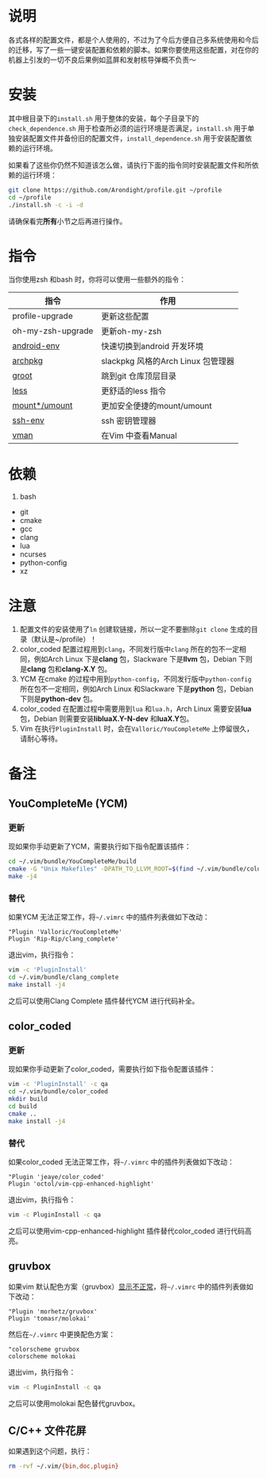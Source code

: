 # 说明

各式各样的配置文件，都是个人使用的，不过为了今后方便自己多系统使用和今后的迁移，写了一些一键安装配置和依赖的脚本。如果你要使用这些配置，对在你的机器上引发的一切不良后果例如蓝屏和发射核导弹概不负责～

# 安装

其中根目录下的`install.sh` 用于整体的安装，每个子目录下的`check_dependence.sh` 用于检查所必须的运行环境是否满足，`install.sh` 用于单独安装配置文件并备份旧的配置文件，`install_dependence.sh` 用于安装配置依赖的运行环境。

如果看了这些你仍然不知道该怎么做，请执行下面的指令同时安装配置文件和所依赖的运行环境：

```bash
git clone https://github.com/Arondight/profile.git ~/profile
cd ~/profile
./install.sh -c -i -d
```

请确保看完**所有**小节之后再进行操作。

# 指令

当你使用zsh 和bash 时，你将可以使用一些额外的指令：

| 指令 | 作用 |
| --- | --- |
| profile-upgrade | 更新这些配置 |
| oh-my-zsh-upgrade | 更新oh-my-zsh |
| [android-env][ID_ANDROID_ENV] | 快速切换到android 开发环境 |
| [archpkg][ID_ARCHPKG] | slackpkg 风格的Arch Linux 包管理器 |
| [groot][ID_GROOT] | 跳到git 仓库顶层目录 |
| [less][ID_LESS] | 更舒适的less 指令 |
| [mount\*/umount][ID_MOUNT_FUNCTION] | 更加安全便捷的mount/umount |
| [ssh-env][ID_SSH_ENV] | ssh 密钥管理器 |
| [vman][ID_VMAN] | 在Vim 中查看Manual |

[ID_ANDROID_ENV]: https://github.com/Arondight/profile/tree/master/zsh/.zsh/android_env
[ID_ARCHPKG]: https://github.com/Arondight/profile/tree/master/zsh/.zsh/archpkg
[ID_LESS]: https://github.com/Arondight/profile/tree/master/zsh/.zsh/less
[ID_MOUNT_FUNCTION]: https://github.com/Arondight/profile/tree/master/zsh/.zsh/mount_function
[ID_SSH_ENV]: https://github.com/Arondight/profile/tree/master/zsh/.zsh/ssh_env
[ID_GROOT]: https://github.com/Arondight/profile/tree/master/zsh/.zsh/groot
[ID_VMAN]: https://github.com/Arondight/profile/tree/master/zsh/.zsh/vman


# 依赖

1. bash
+ git
+ cmake
+ gcc
+ clang
+ lua
+ ncurses
+ python-config
+ xz

# 注意

1. 配置文件的安装使用了`ln` 创建软链接，所以一定不要删除`git clone` 生成的目录（默认是~/profile）！
2. color_coded 配置过程用到`clang`，不同发行版中`clang` 所在的包不一定相同，例如Arch Linux 下是**clang** 包，Slackware 下是**llvm** 包，Debian 下则是**clang** 包和**clang-X.Y** 包。
3. YCM 在cmake 的过程中用到`python-config`，不同发行版中`python-config` 所在包不一定相同，例如Arch Linux 和Slackware 下是**python** 包，Debian 下则是**python-dev** 包。
4. color_coded 在配置过程中需要用到`lua` 和`lua.h`，Arch Linux 需要安装**lua** 包，Debian 则需要安装**libluaX.Y-N-dev** 和**luaX.Y**包。
5. Vim 在执行`PluginInstall` 时，会在`Valloric/YouCompleteMe` 上停留很久，请耐心等待。

# 备注

## YouCompleteMe (YCM)

### 更新

现如果你手动更新了YCM，需要执行如下指令配置该插件：

```bash
cd ~/.vim/bundle/YouCompleteMe/build
cmake -G "Unix Makefiles" -DPATH_TO_LLVM_ROOT=$(find ~/.vim/bundle/color_coded/build -maxdepth 1 -type d -name 'clang*') . ~/.vim/bundle/YouCompleteMe/third_party/ycmd/cpp
make -j4
```

### 替代

如果YCM 无法正常工作，将`~/.vimrc` 中的插件列表做如下改动：

```vim
"Plugin 'Valloric/YouCompleteMe'
Plugin 'Rip-Rip/clang_complete'
```

退出vim，执行指令：

```bash
vim -c 'PluginInstall'
cd ~/.vim/bundle/clang_complete
make install -j4
```

之后可以使用Clang Complete 插件替代YCM 进行代码补全。

## color\_coded

### 更新

现如果你手动更新了color\_coded，需要执行如下指令配置该插件：

```bash
vim -c 'PluginInstall' -c qa
cd ~/.vim/bundle/color_coded
mkdir build
cd build
cmake ..
make install -j4
```

### 替代

如果color\_coded 无法正常工作，将`~/.vimrc` 中的插件列表做如下改动：

```vim
"Plugin 'jeaye/color_coded'
Plugin 'octol/vim-cpp-enhanced-highlight'
```

退出vim，执行指令：

```bash
vim -c PluginInstall -c qa
```

之后可以使用vim-cpp-enhanced-highlight 插件替代color\_coded 进行代码高亮。

## gruvbox

如果vim 默认配色方案（gruvbox）[显示不正常][ID_GRUVBOX]，将`~/.vimrc` 中的插件列表做如下改动：

```vim
"Plugin 'morhetz/gruvbox'
Plugin 'tomasr/molokai'
```

然后在`~/.vimrc` 中更换配色方案：

```vim
"colorscheme gruvbox
colorscheme molokai
```

退出vim，执行指令：

```bash
vim -c PluginInstall -c qa
```

之后可以使用molokai 配色替代gruvbox。

[ID_GRUVBOX]: https://github.com/morhetz/gruvbox/wiki/Terminal-specific "跳到gruvbox 的wiki"

## C/C++ 文件花屏

如果遇到这个问题，执行：

```bash
rm -rvf ~/.vim/{bin,doc,plugin}
```

